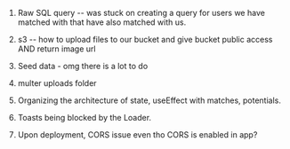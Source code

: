 1. Raw SQL query -- was stuck on creating a query for users we have matched with that have also matched with us.

2. s3 -- how to upload files to our bucket and give bucket public access AND return image url

3. Seed data - omg there is a lot to do

4. multer uploads folder

5. Organizing the architecture of state, useEffect with matches, potentials.

6. Toasts being blocked by the Loader.

7. Upon deployment, CORS issue even tho CORS is enabled in app?
